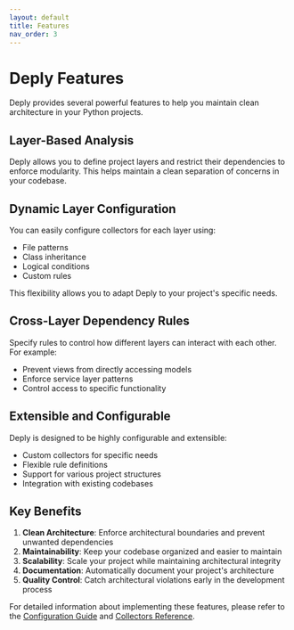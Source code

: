 ```yaml
---
layout: default
title: Features
nav_order: 3
---
```


# Deply Features

Deply provides several powerful features to help you maintain clean architecture in your Python projects.

## Layer-Based Analysis

Deply allows you to define project layers and restrict their dependencies to enforce modularity. This helps maintain a clean separation of concerns in your codebase.

## Dynamic Layer Configuration

You can easily configure collectors for each layer using:
- File patterns
- Class inheritance
- Logical conditions
- Custom rules

This flexibility allows you to adapt Deply to your project's specific needs.

## Cross-Layer Dependency Rules

Specify rules to control how different layers can interact with each other. For example:
- Prevent views from directly accessing models
- Enforce service layer patterns
- Control access to specific functionality

## Extensible and Configurable

Deply is designed to be highly configurable and extensible:
- Custom collectors for specific needs
- Flexible rule definitions
- Support for various project structures
- Integration with existing codebases

## Key Benefits

1. **Clean Architecture**: Enforce architectural boundaries and prevent unwanted dependencies
2. **Maintainability**: Keep your codebase organized and easier to maintain
3. **Scalability**: Scale your project while maintaining architectural integrity
4. **Documentation**: Automatically document your project's architecture
5. **Quality Control**: Catch architectural violations early in the development process

For detailed information about implementing these features, please refer to the [Configuration Guide](configuration.html) and [Collectors Reference](collectors.html).
